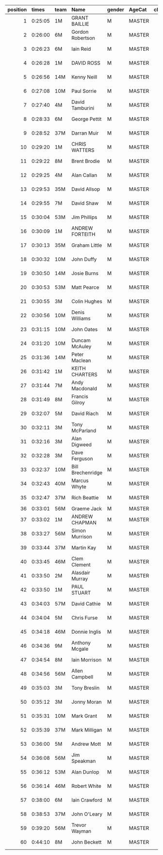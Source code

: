 |   position | times   | team   | Name              | gender   | AgeCat   |   clubnumber | Club name               | Website                                    |   finishPosition |
|-----------:|:--------|:-------|:------------------|:---------|:---------|-------------:|:------------------------|:-------------------------------------------|-----------------:|
|          1 | 0:25:05 | 1M     | GRANT BAILLIE     | M        | MASTER   |            1 | East Kilbride AC        | http://www.ekac.org.uk/                    |                5 |
|          2 | 0:26:00 | 6M     | Gordon Robertson  | M        | MASTER   |            6 | Cambuslang Harriers     | https://cambuslangharriers.org/            |               10 |
|          3 | 0:26:23 | 6M     | Iain Reid         | M        | MASTER   |            6 | Cambuslang Harriers     | https://cambuslangharriers.org/            |               12 |
|          4 | 0:26:28 | 1M     | DAVID ROSS        | M        | MASTER   |            1 | East Kilbride AC        | http://www.ekac.org.uk/                    |               14 |
|          5 | 0:26:56 | 14M    | Kenny Neill       | M        | MASTER   |           14 | Ayr Seaforth AC         | https://www.ayrseaforth.co.uk/             |               20 |
|          6 | 0:27:08 | 10M    | Paul Sorrie       | M        | MASTER   |           10 | Shettleston Harriers    | http://shettlestonharriers.org.uk/         |               23 |
|          7 | 0:27:40 | 4M     | David Tamburini   | M        | MASTER   |            4 | Inverclyde AC           | https://www.inverclydeac.org/              |               26 |
|          8 | 0:28:33 | 6M     | George Pettit     | M        | MASTER   |            6 | Cambuslang Harriers     | https://cambuslangharriers.org/            |               32 |
|          9 | 0:28:52 | 37M    | Darran Muir       | M        | MASTER   |           37 | Law & District AAC      | http://www.lawaac.co.uk/                   |               34 |
|         10 | 0:29:20 | 1M     | CHRIS WATTERS     | M        | MASTER   |            1 | East Kilbride AC        | http://www.ekac.org.uk/                    |               39 |
|         11 | 0:29:22 | 8M     | Brent Brodie      | M        | MASTER   |            8 | Bellahouston Harriers   | http://www.bellahoustonharriers.co.uk/     |               41 |
|         12 | 0:29:25 | 4M     | Alan Callan       | M        | MASTER   |            4 | Inverclyde AC           | https://www.inverclydeac.org/              |               42 |
|         13 | 0:29:53 | 35M    | David Allsop      | M        | MASTER   |           35 | Kirkintilloch Olympians | https://kirkintillocholympians.co.uk/      |               46 |
|         14 | 0:29:55 | 7M     | David Shaw        | M        | MASTER   |            7 | Giffnock North AC       | https://www.giffnocknorth.co.uk/           |               47 |
|         15 | 0:30:04 | 53M    | Jim Phillips      | M        | MASTER   |           53 | Troon Tortoises         | http://troontortoises.co.uk                |               49 |
|         16 | 0:30:09 | 1M     | ANDREW FORTEITH   | M        | MASTER   |            1 | East Kilbride AC        | http://www.ekac.org.uk/                    |               50 |
|         17 | 0:30:13 | 35M    | Graham Little     | M        | MASTER   |           35 | Kirkintilloch Olympians | https://kirkintillocholympians.co.uk/      |               53 |
|         18 | 0:30:32 | 10M    | John Duffy        | M        | MASTER   |           10 | Shettleston Harriers    | http://shettlestonharriers.org.uk/         |               57 |
|         19 | 0:30:50 | 14M    | Josie Burns       | M        | MASTER   |           14 | Ayr Seaforth AC         | https://www.ayrseaforth.co.uk/             |               61 |
|         20 | 0:30:53 | 53M    | Matt Pearce       | M        | MASTER   |           53 | Troon Tortoises         | http://troontortoises.co.uk                |               63 |
|         21 | 0:30:55 | 3M     | Colin Hughes      | M        | MASTER   |            3 | Bellahouston RR         | https://www.bellahoustonroadrunners.co.uk/ |               65 |
|         22 | 0:30:56 | 10M    | Denis Williams    | M        | MASTER   |           10 | Shettleston Harriers    | http://shettlestonharriers.org.uk/         |               67 |
|         23 | 0:31:15 | 10M    | John Oates        | M        | MASTER   |           10 | Shettleston Harriers    | http://shettlestonharriers.org.uk/         |               70 |
|         24 | 0:31:20 | 10M    | Duncam McAuley    | M        | MASTER   |           10 | Shettleston Harriers    | http://shettlestonharriers.org.uk/         |               71 |
|         25 | 0:31:36 | 14M    | Peter Maclean     | M        | MASTER   |           14 | Ayr Seaforth AC         | https://www.ayrseaforth.co.uk/             |               73 |
|         26 | 0:31:42 | 1M     | KEITH CHARTERS    | M        | MASTER   |            1 | East Kilbride AC        | http://www.ekac.org.uk/                    |               74 |
|         27 | 0:31:44 | 7M     | Andy Macdonald    | M        | MASTER   |            7 | Giffnock North AC       | https://www.giffnocknorth.co.uk/           |               75 |
|         28 | 0:31:49 | 8M     | Francis Gilroy    | M        | MASTER   |            8 | Bellahouston Harriers   | http://www.bellahoustonharriers.co.uk/     |               76 |
|         29 | 0:32:07 | 5M     | David Riach       | M        | MASTER   |            5 | Westerlands CCC         | https://westerlandsccc.co.uk/              |               80 |
|         30 | 0:32:11 | 3M     | Tony McParland    | M        | MASTER   |            3 | Bellahouston RR         | https://www.bellahoustonroadrunners.co.uk/ |               81 |
|         31 | 0:32:16 | 3M     | Alan Digweed      | M        | MASTER   |            3 | Bellahouston RR         | https://www.bellahoustonroadrunners.co.uk/ |               82 |
|         32 | 0:32:28 | 3M     | Dave Ferguson     | M        | MASTER   |            3 | Bellahouston RR         | https://www.bellahoustonroadrunners.co.uk/ |               84 |
|         33 | 0:32:37 | 10M    | Bill Brechenridge | M        | MASTER   |           10 | Shettleston Harriers    | http://shettlestonharriers.org.uk/         |               85 |
|         34 | 0:32:43 | 40M    | Marcus Whyte      | M        | MASTER   |           40 | Motherwell AC           | https://motherwellac.com/                  |               86 |
|         35 | 0:32:47 | 37M    | Rich Beattie      | M        | MASTER   |           37 | Law & District AAC      | http://www.lawaac.co.uk/                   |               87 |
|         36 | 0:33:01 | 56M    | Graeme Jack       | M        | MASTER   |           56 | West End RR             | https://www.westendroadrunners.co.uk/      |               90 |
|         37 | 0:33:02 | 1M     | ANDREW CHAPMAN    | M        | MASTER   |            1 | East Kilbride AC        | http://www.ekac.org.uk/                    |               91 |
|         38 | 0:33:27 | 56M    | Simon Murrison    | M        | MASTER   |           56 | West End RR             | https://www.westendroadrunners.co.uk/      |               96 |
|         39 | 0:33:44 | 37M    | Martin Kay        | M        | MASTER   |           37 | Law & District AAC      | http://www.lawaac.co.uk/                   |               99 |
|         40 | 0:33:45 | 46M    | Clem Clement      | M        | MASTER   |           46 | Royal Mail Run GMC      | https://www.facebook.com/royalmailrungmc/  |              100 |
|         41 | 0:33:50 | 2M     | Alasdair Murray   | M        | MASTER   |            2 | Kilmarnock H&AC         | http://www.kilmarnockharriers.com/         |              102 |
|         42 | 0:33:50 | 1M     | PAUL STUART       | M        | MASTER   |            1 | East Kilbride AC        | http://www.ekac.org.uk/                    |              103 |
|         43 | 0:34:03 | 57M    | David Cathie      | M        | MASTER   |           57 | Whitemoss AAC           | https://whitemossaac.co.uk/                |              106 |
|         44 | 0:34:04 | 5M     | Chris Furse       | M        | MASTER   |            5 | Westerlands CCC         | https://westerlandsccc.co.uk/              |              107 |
|         45 | 0:34:18 | 46M    | Donnie Inglis     | M        | MASTER   |           46 | Royal Mail Run GMC      | https://www.facebook.com/royalmailrungmc/  |              109 |
|         46 | 0:34:36 | 9M     | Anthony Mcgale    | M        | MASTER   |            9 | Garscube Harriers       | https://www.garscubeharriers.org.uk/       |              114 |
|         47 | 0:34:54 | 8M     | Iain Morrison     | M        | MASTER   |            8 | Bellahouston Harriers   | http://www.bellahoustonharriers.co.uk/     |              117 |
|         48 | 0:34:56 | 56M    | Allen Campbell    | M        | MASTER   |           56 | West End RR             | https://www.westendroadrunners.co.uk/      |              118 |
|         49 | 0:35:03 | 3M     | Tony Breslin      | M        | MASTER   |            3 | Bellahouston RR         | https://www.bellahoustonroadrunners.co.uk/ |              120 |
|         50 | 0:35:12 | 3M     | Jonny Moran       | M        | MASTER   |            3 | Bellahouston RR         | https://www.bellahoustonroadrunners.co.uk/ |              121 |
|         51 | 0:35:31 | 10M    | Mark Grant        | M        | MASTER   |           10 | Shettleston Harriers    | http://shettlestonharriers.org.uk/         |              124 |
|         52 | 0:35:39 | 37M    | Mark Milligan     | M        | MASTER   |           37 | Law & District AAC      | http://www.lawaac.co.uk/                   |              126 |
|         53 | 0:36:00 | 5M     | Andrew Mott       | M        | MASTER   |            5 | Westerlands CCC         | https://westerlandsccc.co.uk/              |              128 |
|         54 | 0:36:08 | 56M    | Jim Speakman      | M        | MASTER   |           56 | West End RR             | https://www.westendroadrunners.co.uk/      |              129 |
|         55 | 0:36:12 | 53M    | Alan Dunlop       | M        | MASTER   |           53 | Troon Tortoises         | http://troontortoises.co.uk                |              130 |
|         56 | 0:36:14 | 46M    | Robert White      | M        | MASTER   |           46 | Royal Mail Run GMC      | https://www.facebook.com/royalmailrungmc/  |              131 |
|         57 | 0:38:00 | 6M     | Iain Crawford     | M        | MASTER   |            6 | Cambuslang Harriers     | https://cambuslangharriers.org/            |              141 |
|         58 | 0:38:53 | 37M    | John O'Leary      | M        | MASTER   |           37 | Law & District AAC      | http://www.lawaac.co.uk/                   |              146 |
|         59 | 0:39:20 | 56M    | Trevor Wayman     | M        | MASTER   |           56 | West End RR             | https://www.westendroadrunners.co.uk/      |              148 |
|         60 | 0:44:10 | 8M     | John Beckett      | M        | MASTER   |            8 | Bellahouston Harriers   | http://www.bellahoustonharriers.co.uk/     |              157 |